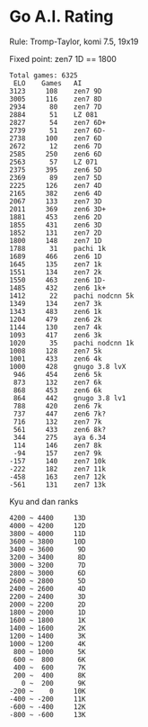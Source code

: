 # Go A.I. Rating

Rule: Tromp-Taylor, komi 7.5, 19x19

Fixed point: zen7 1D == 1800

    Total games: 6325
     ELO	Games	AI
    3123	 108	zen7 9D
    3005	 116	zen7 8D
    2934	  80	zen7 7D
    2884	  51	LZ 081
    2827	  54	zen7 6D+
    2739	  51	zen7 6D-
    2738	 100	zen7 6D
    2672	  12	zen6 7D
    2585	 250	zen6 6D
    2563	  57	LZ 071
    2375	 395	zen6 5D
    2369	  89	zen7 5D
    2225	 126	zen7 4D
    2165	 382	zen6 4D
    2067	 133	zen7 3D
    2011	 369	zen6 3D+
    1881	 453	zen6 2D
    1855	 431	zen6 3D
    1852	 131	zen7 2D
    1800	 148	zen7 1D
    1788	  31	pachi 1k
    1689	 466	zen6 1D
    1645	 135	zen7 1k
    1551	 134	zen7 2k
    1550	 463	zen6 1D-
    1485	 432	zen6 1k+
    1412	  22	pachi nodcnn 5k
    1349	 134	zen7 3k
    1343	 483	zen6 1k
    1204	 479	zen6 2k
    1144	 130	zen7 4k
    1093	 417	zen6 3k
    1020	  35	pachi nodcnn 1k
    1008	 128	zen7 5k
    1001	 433	zen6 4k
    1000	 428	gnugo 3.8 lvX
     946	 454	zen6 5k
     873	 132	zen7 6k
     868	 453	zen6 6k
     864	 442	gnugo 3.8 lv1
     788	 420	zen6 7k
     737	 447	zen6 7k?
     716	 132	zen7 7k
     561	 433	zen6 8k?
     344	 275	aya 6.34
     114	 146	zen7 8k
     -94	 157	zen7 9k
    -157	 140	zen7 10k
    -222	 182	zen7 11k
    -458	 163	zen7 12k
    -561	 131	zen7 13k

Kyu and dan ranks

    4200 ~ 4400		13D
    4000 ~ 4200		12D
    3800 ~ 4000		11D
    3600 ~ 3800		10D
    3400 ~ 3600		 9D
    3200 ~ 3400		 8D
    3000 ~ 3200		 7D
    2800 ~ 3000		 6D
    2600 ~ 2800		 5D
    2400 ~ 2600		 4D
    2200 ~ 2400		 3D
    2000 ~ 2200		 2D
    1800 ~ 2000		 1D
    1600 ~ 1800		 1K
    1400 ~ 1600		 2K
    1200 ~ 1400		 3K
    1000 ~ 1200		 4K
     800 ~ 1000		 5K
     600 ~  800		 6K
     400 ~  600		 7K
     200 ~  400		 8K
       0 ~  200		 9K
    -200 ~    0		10K
    -400 ~ -200		11K
    -600 ~ -400		12K
    -800 ~ -600		13K
